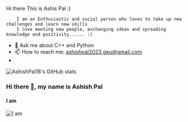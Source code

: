  Hi there  This is Ashis Pal :)
 
        I am an Enthusiastic and social person who loves to take up new challenges and learn new skills 
        I love meeting new people, exchanging ideas and spreading knowledge and positivity...... :)



- 💬 Ask me about C++ and Python
- 📫 How to reach me: ashishpal2023.geu@gmail.com
-


![AshishPal18's GitHub stats](https://www.linkedin.com/in/ashish-pal-b4bb541b6/detail/background-image/)

### Hi there 👋, my name is Ashish Pal
#### I am 
![I am ](https://www.linkedin.com/in/ashish-pal-b4bb541b6/detail/background-image/)




